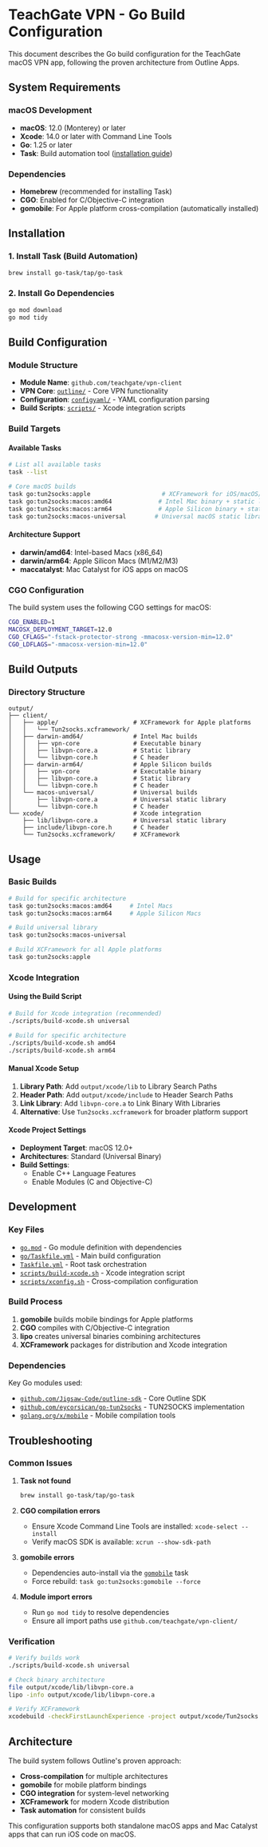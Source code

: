 # TeachGate VPN - Go Build Configuration

This document describes the Go build configuration for the TeachGate macOS VPN app, following the proven architecture from Outline Apps.

## System Requirements

### macOS Development

- **macOS**: 12.0 (Monterey) or later
- **Xcode**: 14.0 or later with Command Line Tools
- **Go**: 1.25 or later
- **Task**: Build automation tool ([installation guide](https://taskfile.dev/installation/))

### Dependencies

- **Homebrew** (recommended for installing Task)
- **CGO**: Enabled for C/Objective-C integration
- **gomobile**: For Apple platform cross-compilation (automatically installed)

## Installation

### 1. Install Task (Build Automation)

```bash
brew install go-task/tap/go-task
```

### 2. Install Go Dependencies

```bash
go mod download
go mod tidy
```

## Build Configuration

### Module Structure

- **Module Name**: `github.com/teachgate/vpn-client`
- **VPN Core**: [`outline/`](outline/) - Core VPN functionality
- **Configuration**: [`configyaml/`](configyaml/) - YAML configuration parsing
- **Build Scripts**: [`scripts/`](scripts/) - Xcode integration scripts

### Build Targets

#### Available Tasks

```bash
# List all available tasks
task --list

# Core macOS builds
task go:tun2socks:apple                    # XCFramework for iOS/macOS/Catalyst
task go:tun2socks:macos:amd64             # Intel Mac binary + static library
task go:tun2socks:macos:arm64             # Apple Silicon binary + static library
task go:tun2socks:macos-universal        # Universal macOS static library
```

#### Architecture Support

- **darwin/amd64**: Intel-based Macs (x86_64)
- **darwin/arm64**: Apple Silicon Macs (M1/M2/M3)
- **maccatalyst**: Mac Catalyst for iOS apps on macOS

### CGO Configuration

The build system uses the following CGO settings for macOS:

```bash
CGO_ENABLED=1
MACOSX_DEPLOYMENT_TARGET=12.0
CGO_CFLAGS="-fstack-protector-strong -mmacosx-version-min=12.0"
CGO_LDFLAGS="-mmacosx-version-min=12.0"
```

## Build Outputs

### Directory Structure

```
output/
├── client/
│   ├── apple/                     # XCFramework for Apple platforms
│   │   └── Tun2socks.xcframework/
│   ├── darwin-amd64/              # Intel Mac builds
│   │   ├── vpn-core               # Executable binary
│   │   ├── libvpn-core.a          # Static library
│   │   └── libvpn-core.h          # C header
│   ├── darwin-arm64/              # Apple Silicon builds
│   │   ├── vpn-core               # Executable binary
│   │   ├── libvpn-core.a          # Static library
│   │   └── libvpn-core.h          # C header
│   └── macos-universal/           # Universal builds
│       ├── libvpn-core.a          # Universal static library
│       └── libvpn-core.h          # C header
└── xcode/                         # Xcode integration
    ├── lib/libvpn-core.a          # Universal static library
    ├── include/libvpn-core.h      # C header
    └── Tun2socks.xcframework/     # XCFramework
```

## Usage

### Basic Builds

```bash
# Build for specific architecture
task go:tun2socks:macos:amd64     # Intel Macs
task go:tun2socks:macos:arm64     # Apple Silicon Macs

# Build universal library
task go:tun2socks:macos-universal

# Build XCFramework for all Apple platforms
task go:tun2socks:apple
```

### Xcode Integration

#### Using the Build Script

```bash
# Build for Xcode integration (recommended)
./scripts/build-xcode.sh universal

# Build for specific architecture
./scripts/build-xcode.sh amd64
./scripts/build-xcode.sh arm64
```

#### Manual Xcode Setup

1. **Library Path**: Add `output/xcode/lib` to Library Search Paths
2. **Header Path**: Add `output/xcode/include` to Header Search Paths
3. **Link Library**: Add `libvpn-core.a` to Link Binary With Libraries
4. **Alternative**: Use `Tun2socks.xcframework` for broader platform support

#### Xcode Project Settings

- **Deployment Target**: macOS 12.0+
- **Architectures**: Standard (Universal Binary)
- **Build Settings**:
  - Enable C++ Language Features
  - Enable Modules (C and Objective-C)

## Development

### Key Files

- [`go.mod`](go.mod) - Go module definition with dependencies
- [`go/Taskfile.yml`](go/Taskfile.yml) - Main build configuration
- [`Taskfile.yml`](Taskfile.yml) - Root task orchestration
- [`scripts/build-xcode.sh`](scripts/build-xcode.sh) - Xcode integration script
- [`scripts/xconfig.sh`](scripts/xconfig.sh) - Cross-compilation configuration

### Build Process

1. **gomobile** builds mobile bindings for Apple platforms
2. **CGO** compiles with C/Objective-C integration
3. **lipo** creates universal binaries combining architectures
4. **XCFramework** packages for distribution and Xcode integration

### Dependencies

Key Go modules used:

- [`github.com/Jigsaw-Code/outline-sdk`](https://github.com/Jigsaw-Code/outline-sdk) - Core Outline SDK
- [`github.com/eycorsican/go-tun2socks`](https://github.com/eycorsican/go-tun2socks) - TUN2SOCKS implementation
- [`golang.org/x/mobile`](https://golang.org/x/mobile) - Mobile compilation tools

## Troubleshooting

### Common Issues

1. **Task not found**

   ```bash
   brew install go-task/tap/go-task
   ```

2. **CGO compilation errors**

   - Ensure Xcode Command Line Tools are installed: `xcode-select --install`
   - Verify macOS SDK is available: `xcrun --show-sdk-path`

3. **gomobile errors**

   - Dependencies auto-install via the [`gomobile`](go/Taskfile.yml:214) task
   - Force rebuild: `task go:tun2socks:gomobile --force`

4. **Module import errors**
   - Run `go mod tidy` to resolve dependencies
   - Ensure all import paths use `github.com/teachgate/vpn-client/`

### Verification

```bash
# Verify builds work
./scripts/build-xcode.sh universal

# Check binary architecture
file output/xcode/lib/libvpn-core.a
lipo -info output/xcode/lib/libvpn-core.a

# Verify XCFramework
xcodebuild -checkFirstLaunchExperience -project output/xcode/Tun2socks.xcframework
```

## Architecture

The build system follows Outline's proven approach:

- **Cross-compilation** for multiple architectures
- **gomobile** for mobile platform bindings
- **CGO integration** for system-level networking
- **XCFramework** for modern Xcode distribution
- **Task automation** for consistent builds

This configuration supports both standalone macOS apps and Mac Catalyst apps that can run iOS code on macOS.
